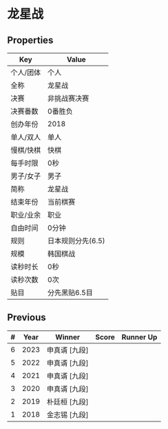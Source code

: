 # 龙星战

## Properties

| Key | Value |
| --- | ----- |
| 个人/团体 | 个人 |
| 全称 | 龙星战 |
| 决赛 | 非挑战赛决赛 |
| 决赛番数 | 0番胜负 |
| 创办年份 | 2018 |
| 单人/双人 | 单人 |
| 慢棋/快棋 | 快棋 |
| 每手时限 | 0秒 |
| 男子/女子 | 男子 |
| 简称 | 龙星战 |
| 结束年份 | 当前棋赛 |
| 职业/业余 | 职业 |
| 自由时间 | 0分钟 |
| 规则 | 日本规则分先(6.5) |
| 规模 | 韩国棋战 |
| 读秒时长 | 0秒 |
| 读秒次数 | 0次 |
| 贴目 | 分先黑贴6.5目 |

## Previous

| # | Year | Winner | Score | Runner Up |
| --- | --- | --- | --- | --- |
| 6 | 2023 | 申真谞 [九段] |  |  |
| 5 | 2022 | 申真谞 [九段] |  |  |
| 4 | 2021 | 申真谞 [九段] |  |  |
| 3 | 2020 | 申真谞 [九段] |  |  |
| 2 | 2019 | 朴廷桓 [九段] |  |  |
| 1 | 2018 | 金志锡 [九段] |  |  |

